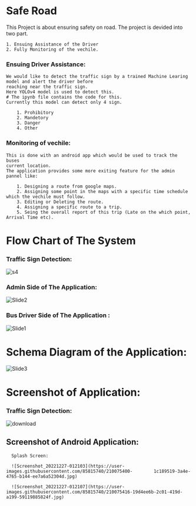 
# Safe Road

This Project is about ensuring safety on road. The project is devided into two part. 
   
    1. Ensuing Assistance of the Driver
    2. Fully Monitoring of the vechile.

### Ensuing Driver Assistance: 
    We would like to detect the traffic sign by a trained Machine Learing model and alert the driver before 
    reaching near the traffic sign.
    Here YOLOv4 model is used to detect this. 
    # The ipynb file contains the code for this.
    Currently this model can detect only 4 sign. 
        
        1. Prohibitory
        2. Mandetory
        3. Danger
        4. Other

### Monitoring of vechile:
    This is done with an android app which would be used to track the buses
    current location.
    The application provides some more exiting feature for the admin pannel like:
        
        1. Designing a route from google maps.
        2. Assigning some point in the maps with a specific time schedule which the vechile must follow. 
        3. Editing or Deleting the route.
        4. Assigning a specific route to a trip.
        5. Seing the overall report of this trip (Late on the which point, Arrival Time etc).
        
# Flow Chart of The System
   ### Traffic Sign Detection:
   ![s4](https://user-images.githubusercontent.com/85815740/210074181-d962e58d-5dfb-46cb-9f63-79e6ce8bd770.jpg)

   ### Admin Side of The Application:  
   ![Slide2](https://user-images.githubusercontent.com/85815740/210074206-a0f1748c-8f6b-4b3e-81fc-42e8ae618d64.JPG)
   ### Bus Driver Side of The Application :
   ![Slide1](https://user-images.githubusercontent.com/85815740/210074194-66b8f572-6647-4d58-a545-ff6b5b7627a9.jpg)

# Schema Diagram of the Application:
   ![Slide3](https://user-images.githubusercontent.com/85815740/210074219-ed92ff40-c152-4e9e-b027-9f686415c441.JPG)


# Screenshot of Application:
   ### Traffic Sign Detection:
   ![download](https://user-images.githubusercontent.com/85815740/210075189-e6651464-aec9-4775-826e-6c39f96fd69d.png)

   
   ## Screenshot of Android Application:
      Splash Screen:
      
      ![Screenshot_20221227-012103](https://user-images.githubusercontent.com/85815740/210075400-        1c189519-3a4e-4765-b144-ee7a6a52304d.jpg)
      
      ![Screenshot_20221227-012107](https://user-images.githubusercontent.com/85815740/210075416-19d4ee6b-2c01-419d-a199-59119885824f.jpg)

